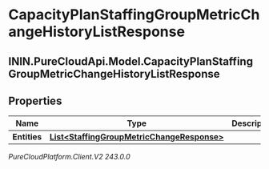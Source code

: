 # CapacityPlanStaffingGroupMetricChangeHistoryListResponse

## ININ.PureCloudApi.Model.CapacityPlanStaffingGroupMetricChangeHistoryListResponse

## Properties

|Name | Type | Description | Notes|
|------------ | ------------- | ------------- | -------------|
| **Entities** | [**List&lt;StaffingGroupMetricChangeResponse&gt;**](StaffingGroupMetricChangeResponse) |  | [optional] |



_PureCloudPlatform.Client.V2 243.0.0_
